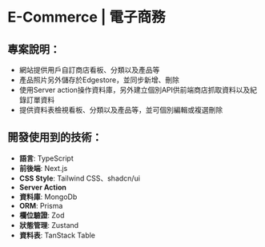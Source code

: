 # E-Commerce | 電子商務

## 專案說明：

- 網站提供用戶自訂商店看板、分類以及產品等
- 產品照片另外儲存於Edgestore，並同步新增、刪除
- 使用Server action操作資料庫，另外建立個別API供前端商店抓取資料以及紀錄訂單資料
- 提供資料表檢視看板、分類以及產品等，並可個別編輯或複選刪除

## 開發使用到的技術：

- **語言**:  TypeScript
- **前後端**:  Next.js
- **CSS Style**: Tailwind CSS、shadcn/ui
- **Server Action**
- **資料庫**: MongoDb 
- **ORM**: Prisma
- **欄位驗證**: Zod
- **狀態管理**: Zustand
- **資料表**: TanStack Table
